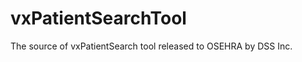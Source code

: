 vxPatientSearchTool
================

The source of vxPatientSearch tool released to OSEHRA by DSS Inc.
